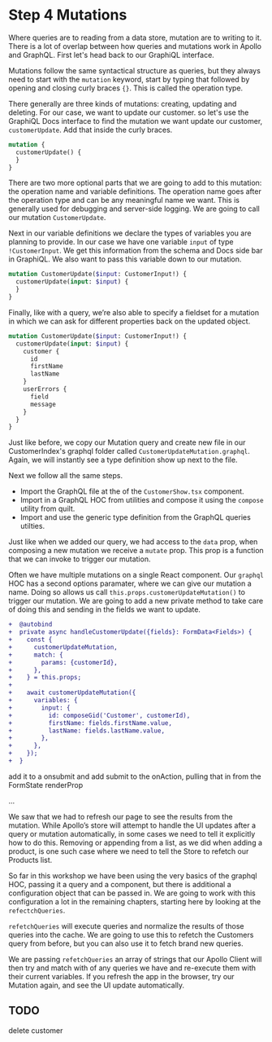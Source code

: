 # Step 4 Mutations

Where queries are to reading from a data store, mutation are to writing to it. There is a lot of overlap between how queries and mutations work in Apollo and GraphQL. First let's head back to our GraphiQL interface.

Mutations follow the same syntactical structure as queries, but they always need to start with the `mutation` keyword, start by typing that followed by opening and closing curly braces `{}`. This is called the operation type.

There generally are three kinds of mutations: creating, updating and deleting. For our case, we want to update our customer. so let's use the GraphiQL Docs interface to find the mutation we want update our customer, `customerUpdate`. Add that inside the curly braces.

```graphql
mutation {
  customerUpdate() {
  }
}
```

There are two more optional parts that we are going to add to this mutation: the operation name and variable definitions. The operation name goes after the operation type and can be any meaningful name we want. This is generally used for debugging and server-side logging. We are going to call our mutation `CustomerUpdate`.

Next in our variable definitions we declare the types of variables you are planning to provide. In our case we have one variable `input` of type `!CustomerInput`. We get this information from the schema and Docs side bar in GraphiQL. We also want to pass this variable down to our mutation. 

```graphql
mutation CustomerUpdate($input: CustomerInput!) {
  customerUpdate(input: $input) {
  }
}
```

Finally, like with a query, we’re also able to specify a fieldset for a mutation in which we can ask for different properties back on the updated object.  


```graphql
mutation CustomerUpdate($input: CustomerInput!) {
  customerUpdate(input: $input) {
    customer {
      id
      firstName
      lastName
    }
    userErrors {
      field
      message
    }
  }
}
```

Just like before, we copy our Mutation query and create new file in our CustomerIndex's graphql folder called `CustomerUpdateMutation.graphql`. Again, we will instantly see a type definition show up next to the file.

Next we follow all the same steps.

* Import the GraphQL file at the of the `CustomerShow.tsx` component.
* Import in a GraphQL HOC from utilities and compose it using the `compose` utility from quilt.
* Import and use the generic type definition from the GraphQL queries utilties.

Just like when we added our query, we had access to the `data` prop, when composing a new mutation we receive a `mutate` prop. This prop is a function that we can invoke to trigger our mutation. 

Often we have multiple mutations on a single React component. Our `graphql` HOC has a second options paramater, where we can give our mutation a name. Doing so allows us call `this.props.customerUpdateMutation()` to trigger our mutation. We are going to add a new private method to take care of doing this and sending in the fields we want to update.

```diff
+  @autobind
+  private async handleCustomerUpdate({fields}: FormData<Fields>) {
+    const {
+      customerUpdateMutation,
+      match: {
+        params: {customerId},
+      },
+    } = this.props;
+
+    await customerUpdateMutation({
+      variables: {
+        input: {
+          id: composeGid('Customer', customerId),
+          firstName: fields.firstName.value,
+          lastName: fields.lastName.value,
+        },
+      },
+    });
+  }
```

add it to a onsubmit and add submit to the onAction, pulling that in from the FormState renderProp


...


We saw that we had to refresh our page to see the results from the mutation. While Apollo’s store will attempt to handle the UI updates after a query or mutation automatically, in some cases we need to tell it explicitly how to do this. Removing or appending from a list, as we did when adding a product, is one such case where we need to tell the Store to refetch our Products list.

So far in this workshop we have been using the very basics of the graphql HOC, passing it a query and a component, but there is additional a configuration object that can be passed in. We are going to work with this configuration a lot in the remaining chapters, starting here by looking at the `refectchQueries`.

`refetchQueries` will execute queries and normalize the results of those queries into the cache. We are going to use this to refetch the Customers query from before, but you can also use it to fetch brand new queries.

We are passing `refetchQueries` an array of strings that our Apollo Client will then try and match with of any queries we have and re-execute them with their current variables. If you refresh the app in the browser, try our Mutation again, and see the UI update automatically.


## TODO

delete customer



